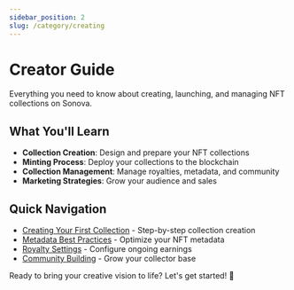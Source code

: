 ```yaml
---
sidebar_position: 2
slug: /category/creating
---
```


# Creator Guide

Everything you need to know about creating, launching, and managing NFT collections on Sonova.

## What You'll Learn

- **Collection Creation**: Design and prepare your NFT collections
- **Minting Process**: Deploy your collections to the blockchain
- **Collection Management**: Manage royalties, metadata, and community
- **Marketing Strategies**: Grow your audience and sales

## Quick Navigation

- [Creating Your First Collection](../creating/first-collection) - Step-by-step collection creation
- [Metadata Best Practices](../creating/metadata) - Optimize your NFT metadata
- [Royalty Settings](../creating/royalties) - Configure ongoing earnings
- [Community Building](../creating/community) - Grow your collector base

Ready to bring your creative vision to life? Let's get started! 🎨 